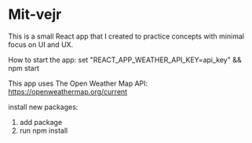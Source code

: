 # Mit-vejr 

This is a small React app that I created to practice concepts with minimal focus on UI and UX.

How to start the app:
set "REACT_APP_WEATHER_API_KEY=api_key" && npm start


This app uses The Open Weather Map API: 
https://openweathermap.org/current

install new packages: 
1) add package
2) run npm install